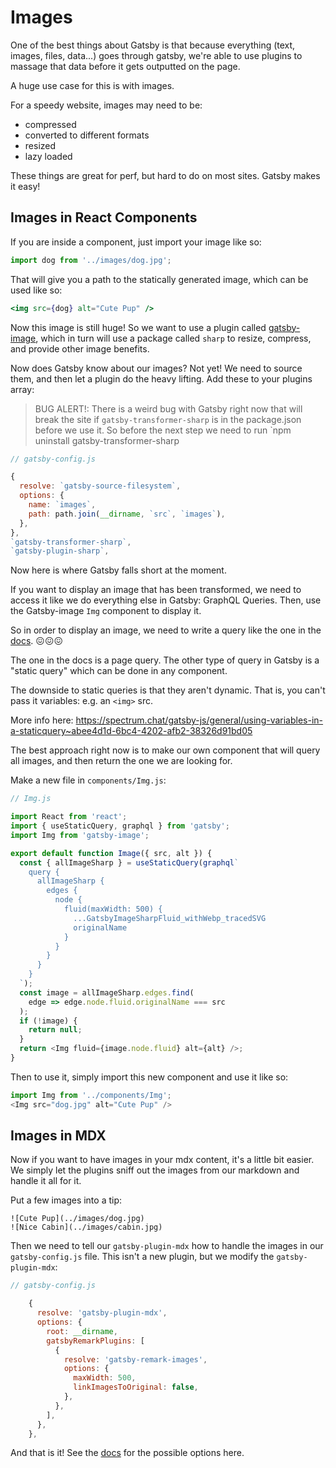 # Images

One of the best things about Gatsby is that because everything (text, images, files, data...) goes through gatsby, we're able to use plugins to massage that data before it gets outputted on the page.

A huge use case for this is with images.

For a speedy website, images may need to be:

* compressed
* converted to different formats
* resized
* lazy loaded

These things are great for perf, but hard to do on most sites. Gatsby makes it easy!


## Images in React Components

If you are inside a component, just import your image like so:

```js
import dog from '../images/dog.jpg';
```

That will give you a path to the statically generated image, which can be used like so:

```jsx
<img src={dog} alt="Cute Pup" />
```

Now this image is still huge! So we want to use a plugin called [gatsby-image](https://www.gatsbyjs.org/packages/gatsby-image/), which in turn will use a package called `sharp` to resize, compress, and provide other image benefits.

Now does Gatsby know about our images? Not yet! We need to source them, and then let a plugin do the heavy lifting. Add these to your plugins array:

> BUG ALERT!: There is a weird bug with Gatsby right now that will break the site if `gatsby-transformer-sharp` is in the package.json before we use it. So before the next step we need to run `npm uninstall gatsby-transformer-sharp

```js
// gatsby-config.js

{
  resolve: `gatsby-source-filesystem`,
  options: {
    name: `images`,
    path: path.join(__dirname, `src`, `images`),
  },
},
`gatsby-transformer-sharp`,
`gatsby-plugin-sharp`,
```

Now here is where Gatsby falls short at the moment.

If you want to display an image that has been transformed, we need to access it like we do everything else in Gatsby: GraphQL Queries. Then, use the Gatsby-image `Img` component to display it.

So in order to display an image, we need to write a query like the one in the [docs](https://www.gatsbyjs.org/packages/gatsby-image/). 😖😖😖

The one in the docs is a page query. The other type of query in Gatsby is a "static query" which can be done in any component.

The downside to static queries is that they aren't dynamic. That is,  you can't pass it variables: e.g. an `<img>` src.

More info here: <https://spectrum.chat/gatsby-js/general/using-variables-in-a-staticquery~abee4d1d-6bc4-4202-afb2-38326d91bd05>

The best approach right now is to make our own component that will query all images, and then return the one we are looking for.

Make a new file in `components/Img.js`:

```js
// Img.js

import React from 'react';
import { useStaticQuery, graphql } from 'gatsby';
import Img from 'gatsby-image';

export default function Image({ src, alt }) {
  const { allImageSharp } = useStaticQuery(graphql`
    query {
      allImageSharp {
        edges {
          node {
            fluid(maxWidth: 500) {
              ...GatsbyImageSharpFluid_withWebp_tracedSVG
              originalName
            }
          }
        }
      }
    }
  `);
  const image = allImageSharp.edges.find(
    edge => edge.node.fluid.originalName === src
  );
  if (!image) {
    return null;
  }
  return <Img fluid={image.node.fluid} alt={alt} />;
}
```

Then to use it, simply import this new component and use it like so:

```js
import Img from '../components/Img';
<Img src="dog.jpg" alt="Cute Pup" />
```

## Images in MDX

Now if you want to have images in your mdx content, it's a little bit easier. We simply let the plugins sniff out the images from our markdown and handle it all for it.

Put a few images into a tip:

```mdx
![Cute Pup](../images/dog.jpg)
![Nice Cabin](../images/cabin.jpg)
```

Then we need to tell our `gatsby-plugin-mdx` how to handle the images in our `gatsby-config.js` file. This isn't a new plugin, but we modify the `gatsby-plugin-mdx`:

```js
// gatsby-config.js

    {
      resolve: 'gatsby-plugin-mdx',
      options: {
        root: __dirname,
        gatsbyRemarkPlugins: [
          {
            resolve: 'gatsby-remark-images',
            options: {
              maxWidth: 500,
              linkImagesToOriginal: false,
            },
          },
        ],
      },
    },
```

And that is it! See the [docs](https://github.com/gatsbyjs/gatsby/tree/master/packages/gatsby-remark-images#options) for the possible options here.
